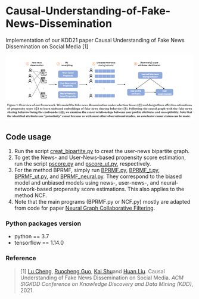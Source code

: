 # Causal-Understanding-of-Fake-News-Dissemination
Implementation of our KDD21 paper Causal Understanding of Fake News Dissemination on Social Media [1]

![Temporally tweet counts and sampling rates](framework.png)

## Code usage
1. Run the script [creat_bipartite.py](creat_bipartite.py) to creat the user-news bipartite graph.
2. To get the News- and User-News-based propensity score estimation, run the script [pscore.py](pscore.py) and [pscore_ut.py](pscore_ut.py), respectively. 
3. For the method BPRMF, simply run [BPRMF.py](BPRMF.py), [BPRMF_t.py](BPRMF_t.py), [BPRMF_ut.py](BPRMF_ut.py), and [BPRMF_neural.py](BPRMF_neural.py). They correspond to the biased model and unbiased models using news-, user-news-, and neural-network-based propensity score estimations. This also applies to the method NCF. 
4. Note that the main programs (BPRMF.py or NCF.py) mostly are adapted from code for paper [Neural Graph Collaborative Filtering](https://arxiv.org/abs/1905.08108).

### Python packages version
* python == 3.7
* tensorflow == 1.14.0

### Reference
> \[1\] [Lu Cheng](http://www.public.asu.edu/~lcheng35/), [Ruocheng Guo](https://www.public.asu.edu/~rguo12/), [Kai Shu](http://www.cs.iit.edu/~kshu/)and [Huan Liu](http://www.public.asu.edu/~huanliu/). Causal Understanding of Fake News Dissemination on Social Media. *ACM SIGKDD Conference on Knowledge Discovery and Data Mining (KDD)*, 2021.

